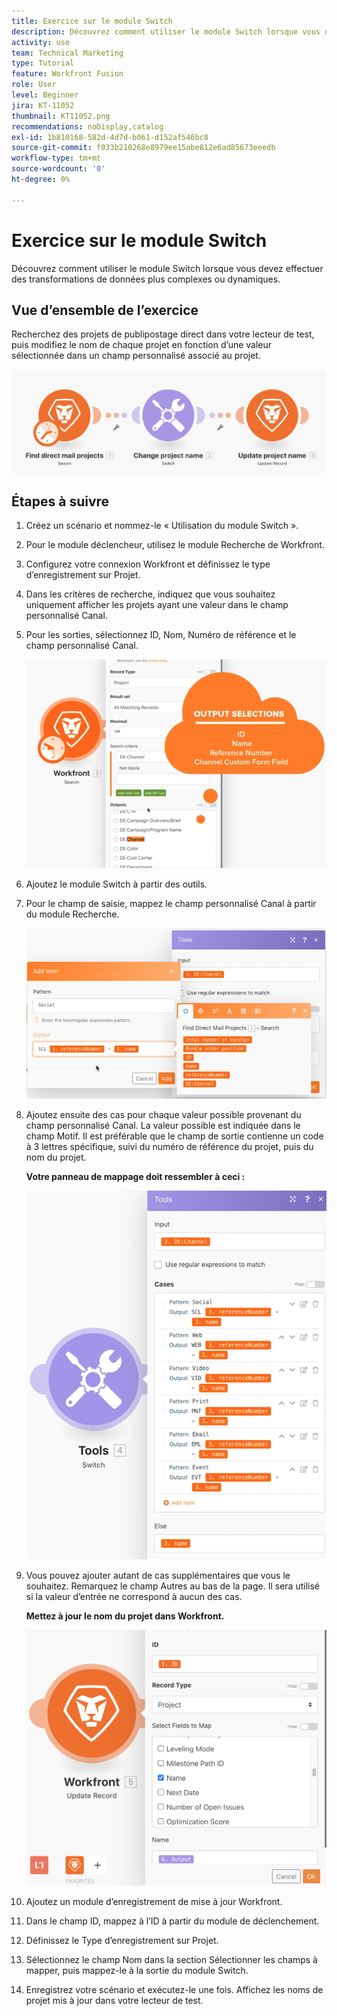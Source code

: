 ```yaml
---
title: Exercice sur le module Switch
description: Découvrez comment utiliser le module Switch lorsque vous devez effectuer des transformations de données plus complexes ou dynamiques.
activity: use
team: Technical Marketing
type: Tutorial
feature: Workfront Fusion
role: User
level: Beginner
jira: KT-11052
thumbnail: KT11052.png
recommendations: noDisplay,catalog
exl-id: 1b810168-582d-4d7d-b061-d152af546bc8
source-git-commit: f033b210268e8979ee15abe812e6ad85673eeedb
workflow-type: tm+mt
source-wordcount: '0'
ht-degree: 0%

---
```


# Exercice sur le module Switch

Découvrez comment utiliser le module Switch lorsque vous devez effectuer des transformations de données plus complexes ou dynamiques.

## Vue d’ensemble de l’exercice

Recherchez des projets de publipostage direct dans votre lecteur de test, puis modifiez le nom de chaque projet en fonction d’une valeur sélectionnée dans un champ personnalisé associé au projet.

![Module Switch image 1](../12-exercises/assets/switch-module-walkthrough-1.png)

## Étapes à suivre

1. Créez un scénario et nommez-le « Utilisation du module Switch ».
1. Pour le module déclencheur, utilisez le module Recherche de Workfront.
1. Configurez votre connexion Workfront et définissez le type d’enregistrement sur Projet.
1. Dans les critères de recherche, indiquez que vous souhaitez uniquement afficher les projets ayant une valeur dans le champ personnalisé Canal.
1. Pour les sorties, sélectionnez ID, Nom, Numéro de référence et le champ personnalisé Canal.

   ![Module Switch image 2](../12-exercises/assets/switch-module-walkthrough-2.png)

1. Ajoutez le module Switch à partir des outils.
1. Pour le champ de saisie, mappez le champ personnalisé Canal à partir du module Recherche.

   ![Module Switch image 3](../12-exercises/assets/switch-module-walkthrough-3.png)

1. Ajoutez ensuite des cas pour chaque valeur possible provenant du champ personnalisé Canal. La valeur possible est indiquée dans le champ Motif. Il est préférable que le champ de sortie contienne un code à 3 lettres spécifique, suivi du numéro de référence du projet, puis du nom du projet.

   **Votre panneau de mappage doit ressembler à ceci :**

   ![Module Switch image 4](../12-exercises/assets/switch-module-walkthrough-4.png)

1. Vous pouvez ajouter autant de cas supplémentaires que vous le souhaitez. Remarquez le champ Autres au bas de la page. Il sera utilisé si la valeur d’entrée ne correspond à aucun des cas.

   **Mettez à jour le nom du projet dans Workfront.**

   ![Module Switch image 5](../12-exercises/assets/switch-module-walkthrough-5.png)

1. Ajoutez un module d’enregistrement de mise à jour Workfront.
1. Dans le champ ID, mappez à l’ID à partir du module de déclenchement.
1. Définissez le Type d’enregistrement sur Projet.
1. Sélectionnez le champ Nom dans la section Sélectionner les champs à mapper, puis mappez-le à la sortie du module Switch.
1. Enregistrez votre scénario et exécutez-le une fois. Affichez les noms de projet mis à jour dans votre lecteur de test.
